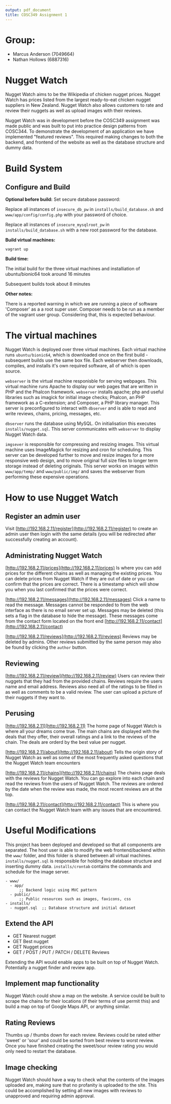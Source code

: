 ```yaml
---
output: pdf_document
title: COSC349 Assignment 1
---
```


# Group:

- Marcus Anderson (7049664)
- Nathan Hollows (6887316)


# Nugget Watch

Nugget Watch aims to be the Wikipedia of chicken nugget prices. Nugget Watch has prices listed from the largest ready-to-eat chicken nugget suppliers in New Zealand. Nugget Watch also allows customers to rate and review their nuggets as well as upload images with their reviews.

Nugget Watch was in development before the COSC349 assignment was made public and was built to put into practice design patterns from COSC344. To demonstrate the development of an application we have implemented "featured reviews". This required making changes to both the backend, and frontend of the website as well as the database structure and dummy data.

# Build System

## Configure and Build

**Optional before build:** Set secure database password:

Replace all instances of `insecure_db_pw` in `installs/build_database.sh` and `www/app/config/config.php` with your password of choice. 

Replace all instances of `insecure_mysqlroot_pw` in `installs/build_database.sh` with a new root password for the database.

**Build virtual machines:** 

`vagrant up`

**Build time:**

The initial build for the three virtual machines and installiation of ubuntu/bionic64 took around 16 minutes

Subsequent builds took about 8 minutes

**Other notes:** 

There is a reported warning in which we are running a piece of software 'Composer' as a a root super user. Composer needs to be run as a member of the vagrant user group. Considering that, this is expected behaviour.

# The virtual machines

Nugget Watch is deployed over three virtual machines. Each virtual machine runs `ubuntu/bionic64`, which is downloaded once on the first build - subsequent builds use the same box file. Each webserver then downloads, compiles, and installs it's own required software, all of which is open source.

`webserver` is the virtual machine responisble for serving webpages. This virtual machine runs Apache to display our web pages that are written in PHP and the Phalcon framework. `webserver` installs apache; php and useful libraries such as imagick for initial image checks; Phalcon, an PHP framework as a C-extension; and Composer, a PHP library manager. This server is preconfigured to interact with `dbserver` and is able to read and write reviews, chains, pricing, messages, etc.

`dbserver` runs the database using MySQL. On initialisation this executes `installs/nugget.sql`. This server communicates with `webserver` to display Nugget Watch data.

`imgsever` is responsible for compressing and resizing images. This virtual machine uses ImageMagick for resizing and cron for scheduling. This server can be developed further to move and resize images for a more responsive web design, and to move original full size files to longer term storage instead of deleting originals. This server works on images within `www/app/temp/` and `www/public/img/` and saves the webserver from performing these expensive operations.



# How to use Nugget Watch 

## Register an admin user

Visit [http://192.168.2.11/register](http://192.168.2.11/register) to create an admin user then login with the same details (you will be redirected after successfully creating an account).

## Administrating Nugget Watch

[http://192.168.2.11/prices](http://192.168.2.11/prices) Is where you can add prices for the different chains as well as managing the existing prices. You can delete prices from Nugget Watch if they are out of date or you can confirm that the prices are correct. There is a timestamp which will show you when you last confirmed that the prices were correct. 

[http://192.168.2.11/messages](http://192.168.2.11/messages) Click a name to read the message. Messages cannot be responded to from the web interface as there is no email server set up. Messages may be deleted (this sets a flag in the database to hide the message).
These messages come from the contact form located on the front end [http://192.168.2.11/contact](http://192.168.2.11/contact)

[http://192.168.2.11/reviews](http://192.168.2.11/reviews) Reviews may be deleted by admins. Other reviews submitted by the same person may also be found by clicking the `author` button.

## Reviewing

[http://192.168.2.11/review](http://192.168.2.11/review) Users can review their nuggets that they had from the provided chains. Reviews require the users name and email address. Reviews also need all of the ratings to be filled in as well as comments to be a valid review. The user can upload a picture of their nuggets if they want to. 

## Perusing

[http://192.168.2.11](http://192.168.2.11) The home page of Nugget Watch is where all your dreams come true. The main chains are displayed with the deals that they offer, their overall ratings and a link to the reviews of the chain. The deals are orderd by the best value per nugget. 

[http://192.168.2.11/about](http://192.168.2.11/about) Tells the origin story of Nugget Watch as well as some of the most frequently asked questions that the Nugget Watch team encounters

[http://192.168.2.11/chains](http://192.168.2.11/chains) The chains page deals with the reviews for Nugget Watch. You can go explore into each chain and read the reviews from the users of Nugget Watch. The reviews are ordered by the date when the review was made, the most recent reviews are at the top. 

[http://192.168.2.11/contact](http://192.168.2.11/contact) This is where you can contact the Nugget Watch team with any issues that are encountered.

# Useful Modifications

This project has been deployed and developed so that all components are separated. The host user is able to modify the web frontend/backend within the `www/` folder, and this folder is shared between all virtual machines. `installs/nugget.sql` is responsible for holding the database structure and inserting dummy data. `installs/crontab` contains the commands and schedule for the image server.

```
- www/
  - app/
      ;; Backend logic using MVC pattern
  - public/
      ;; Public resources such as images, favicons, css
- installs/
  - nugget.sql  ;; Database structure and initial dataset
```

## Extend the API

- GET Nearest nugget
- GET Best nugget
- GET Nugget prices
- GET / POST / PUT / PATCH / DELETE Reviews

Extending the API would enable apps to be built on top of Nugget Watch. Potentially a nugget finder and review app.

## Implement map functionality

Nugget Watch could show a map on the website. A service could be built to scrape the chains for their locations (if their terms of use permit this) and build a map on top of Google Maps API, or anything similar.

## Rating Reviews

Thumbs up / thumbs down for each review. Reviews could be rated either 'sweet' or 'sour' and could be sorted from best review to worst review. Once you have finished creating the sweet/sour review rating you would only need to restart the database. 

## Image checking

Nugget Watch should have a way to check what the contents of the images uploaded are, making sure that no profanity is uploaded to the site. This could be accomplished by setting all new images with reviews to unapproved and requiring admin approval.

